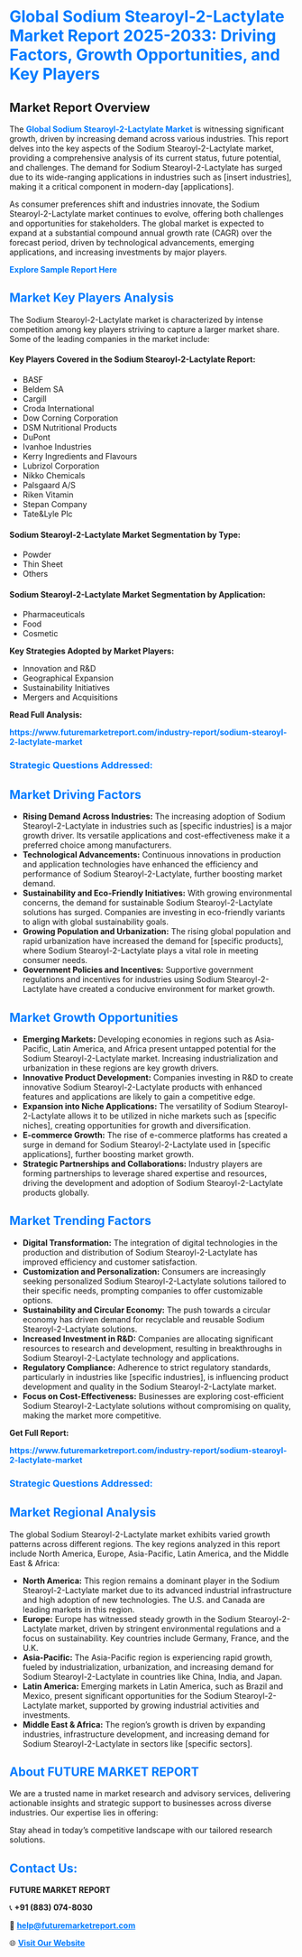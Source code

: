 <h1 style="color: #007BFF;">Global Sodium Stearoyl-2-Lactylate Market Report 2025-2033: Driving Factors, Growth Opportunities, and Key Players</h1>

<section id="overview">
<h2>Market Report Overview</h2>
<p>The <a href="https://www.futuremarketreport.com/industry-report/sodium-stearoyl-2-lactylate-market" style="color: #007BFF; text-decoration: none;"><strong>Global Sodium Stearoyl-2-Lactylate Market</strong></a> is witnessing significant growth, driven by increasing demand across various industries. This report delves into the key aspects of the Sodium Stearoyl-2-Lactylate market, providing a comprehensive analysis of its current status, future potential, and challenges. The demand for Sodium Stearoyl-2-Lactylate has surged due to its wide-ranging applications in industries such as [insert industries], making it a critical component in modern-day [applications].</p>
<p>As consumer preferences shift and industries innovate, the Sodium Stearoyl-2-Lactylate market continues to evolve, offering both challenges and opportunities for stakeholders. The global market is expected to expand at a substantial compound annual growth rate (CAGR) over the forecast period, driven by technological advancements, emerging applications, and increasing investments by major players.</p>
</section>

<section id="overview">
<p><a href="https://www.futuremarketreport.com/request-sample/reportId=82921" style="color: #007BFF; text-decoration: none;"><strong>Explore Sample Report Here</strong></a></p>
</section>

<section id="key-players">
<h2 style="color: #007BFF;">Market Key Players Analysis</h2>
<p>The Sodium Stearoyl-2-Lactylate market is characterized by intense competition among key players striving to capture a larger market share. Some of the leading companies in the market include:</p>
<h4>Key Players Covered in the Sodium Stearoyl-2-Lactylate Report:</h4>
<ul><li>BASF</li><li>Beldem SA</li><li>Cargill</li><li>Croda International</li><li>Dow Corning Corporation</li><li>DSM Nutritional Products</li><li>DuPont</li><li>Ivanhoe Industries</li><li>Kerry Ingredients and Flavours</li><li>Lubrizol Corporation</li><li>Nikko Chemicals</li><li>Palsgaard A/S</li><li>Riken Vitamin</li><li>Stepan Company</li><li>Tate&amp;Lyle Plc</li></ul>
<h4>Sodium Stearoyl-2-Lactylate Market Segmentation by Type:</h4>
<ul><li>Powder</li><li>Thin Sheet</li><li>Others</li></ul>

<h4>Sodium Stearoyl-2-Lactylate Market Segmentation by Application:</h4>
<ul><li>Pharmaceuticals</li><li>Food</li><li>Cosmetic</li></ul>
<p><strong>Key Strategies Adopted by Market Players:</strong></p>
<ul>
<li>Innovation and R&D</li>
<li>Geographical Expansion</li>
<li>Sustainability Initiatives</li>
<li>Mergers and Acquisitions</li>
</ul>
</section>

<section>
<p><strong>Read Full Analysis: </strong></p><a href="https://www.futuremarketreport.com/industry-report/sodium-stearoyl-2-lactylate-market" style="color: #007BFF; text-decoration: none;"><strong>https://www.futuremarketreport.com/industry-report/sodium-stearoyl-2-lactylate-market</strong></a>
<h3 style="color: #007BFF;">Strategic Questions Addressed:</h3>
</section>

<section id="driving-factors">
<h2 style="color: #007BFF;">Market Driving Factors</h2>
<ul>
<li><strong>Rising Demand Across Industries:</strong> The increasing adoption of Sodium Stearoyl-2-Lactylate in industries such as [specific industries] is a major growth driver. Its versatile applications and cost-effectiveness make it a preferred choice among manufacturers.</li>
<li><strong>Technological Advancements:</strong> Continuous innovations in production and application technologies have enhanced the efficiency and performance of Sodium Stearoyl-2-Lactylate, further boosting market demand.</li>
<li><strong>Sustainability and Eco-Friendly Initiatives:</strong> With growing environmental concerns, the demand for sustainable Sodium Stearoyl-2-Lactylate solutions has surged. Companies are investing in eco-friendly variants to align with global sustainability goals.</li>
<li><strong>Growing Population and Urbanization:</strong> The rising global population and rapid urbanization have increased the demand for [specific products], where Sodium Stearoyl-2-Lactylate plays a vital role in meeting consumer needs.</li>
<li><strong>Government Policies and Incentives:</strong> Supportive government regulations and incentives for industries using Sodium Stearoyl-2-Lactylate have created a conducive environment for market growth.</li>
</ul>
</section>

<section id="growth-opportunities">
<h2 style="color: #007BFF;">Market Growth Opportunities</h2>
<ul>
<li><strong>Emerging Markets:</strong> Developing economies in regions such as Asia-Pacific, Latin America, and Africa present untapped potential for the Sodium Stearoyl-2-Lactylate market. Increasing industrialization and urbanization in these regions are key growth drivers.</li>
<li><strong>Innovative Product Development:</strong> Companies investing in R&D to create innovative Sodium Stearoyl-2-Lactylate products with enhanced features and applications are likely to gain a competitive edge.</li>
<li><strong>Expansion into Niche Applications:</strong> The versatility of Sodium Stearoyl-2-Lactylate allows it to be utilized in niche markets such as [specific niches], creating opportunities for growth and diversification.</li>
<li><strong>E-commerce Growth:</strong> The rise of e-commerce platforms has created a surge in demand for Sodium Stearoyl-2-Lactylate used in [specific applications], further boosting market growth.</li>
<li><strong>Strategic Partnerships and Collaborations:</strong> Industry players are forming partnerships to leverage shared expertise and resources, driving the development and adoption of Sodium Stearoyl-2-Lactylate products globally.</li>
</ul>
</section>

<section id="trending-factors">
<h2 style="color: #007BFF;">Market Trending Factors</h2>
<ul>
<li><strong>Digital Transformation:</strong> The integration of digital technologies in the production and distribution of Sodium Stearoyl-2-Lactylate has improved efficiency and customer satisfaction.</li>
<li><strong>Customization and Personalization:</strong> Consumers are increasingly seeking personalized Sodium Stearoyl-2-Lactylate solutions tailored to their specific needs, prompting companies to offer customizable options.</li>
<li><strong>Sustainability and Circular Economy:</strong> The push towards a circular economy has driven demand for recyclable and reusable Sodium Stearoyl-2-Lactylate solutions.</li>
<li><strong>Increased Investment in R&D:</strong> Companies are allocating significant resources to research and development, resulting in breakthroughs in Sodium Stearoyl-2-Lactylate technology and applications.</li>
<li><strong>Regulatory Compliance:</strong> Adherence to strict regulatory standards, particularly in industries like [specific industries], is influencing product development and quality in the Sodium Stearoyl-2-Lactylate market.</li>
<li><strong>Focus on Cost-Effectiveness:</strong> Businesses are exploring cost-efficient Sodium Stearoyl-2-Lactylate solutions without compromising on quality, making the market more competitive.</li>
</ul>
</section>

<section>
<p><strong>Get Full Report: </strong></p><a href="https://www.futuremarketreport.com/industry-report/sodium-stearoyl-2-lactylate-market" style="color: #007BFF; text-decoration: none;"><strong>https://www.futuremarketreport.com/industry-report/sodium-stearoyl-2-lactylate-market</strong></a>
<h3 style="color: #007BFF;">Strategic Questions Addressed:</h3>
</section>


<section id="regional-analysis">
<h2 style="color: #007BFF;">Market Regional Analysis</h2>
<p>The global Sodium Stearoyl-2-Lactylate market exhibits varied growth patterns across different regions. The key regions analyzed in this report include North America, Europe, Asia-Pacific, Latin America, and the Middle East & Africa:</p>
<ul>
<li><strong>North America:</strong> This region remains a dominant player in the Sodium Stearoyl-2-Lactylate market due to its advanced industrial infrastructure and high adoption of new technologies. The U.S. and Canada are leading markets in this region.</li>
<li><strong>Europe:</strong> Europe has witnessed steady growth in the Sodium Stearoyl-2-Lactylate market, driven by stringent environmental regulations and a focus on sustainability. Key countries include Germany, France, and the U.K.</li>
<li><strong>Asia-Pacific:</strong> The Asia-Pacific region is experiencing rapid growth, fueled by industrialization, urbanization, and increasing demand for Sodium Stearoyl-2-Lactylate in countries like China, India, and Japan.</li>
<li><strong>Latin America:</strong> Emerging markets in Latin America, such as Brazil and Mexico, present significant opportunities for the Sodium Stearoyl-2-Lactylate market, supported by growing industrial activities and investments.</li>
<li><strong>Middle East & Africa:</strong> The region’s growth is driven by expanding industries, infrastructure development, and increasing demand for Sodium Stearoyl-2-Lactylate in sectors like [specific sectors].</li>
</ul>
</section>

<footer>
<h2 style="color: #007BFF;">About FUTURE MARKET REPORT</h2>
<p>We are a trusted name in market research and advisory services, delivering actionable insights and strategic support to businesses across diverse industries. Our expertise lies in offering:</p>

<p>Stay ahead in today’s competitive landscape with our tailored research solutions.</p>

<h2 style="color: #007BFF;">Contact Us:</h2>
<p><strong>FUTURE MARKET REPORT</strong></p>
<p>📞 <strong>+91 (883) 074-8030</strong></p>
<p>📧 <strong><a href="mailto:help@futuremarketreport.com" style="color: #007BFF;">help@futuremarketreport.com</a></strong></p>
<p>🌐 <strong><a href="https://www.futuremarketreport.com/" style="color: #007BFF;">Visit Our Website</a></strong></p>
</footer>